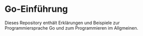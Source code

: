 # Go-Einführung

Dieses Repository enthält Erklärungen und Beispiele zur Programmiersprache Go und zum Programmieren im Allgmeinen.
